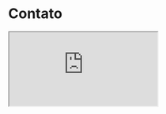 # Contato

<iframe src="https://contact.do/87Fj" title="Formulário de contato Abroaders" />

<style lang="postcss" global>
  :local(iframe) {
    @apply w-full h-screen;
  }
</style>
